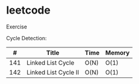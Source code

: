 # leetcode
Exercise

Cycle Detection:


|#|Title|Time|Memory|
|---|---|---|---|
|141|Linked List Cycle| O(N)|O(1)|
|142|Linked List Cycle II| O(N)|O(1)|
  
